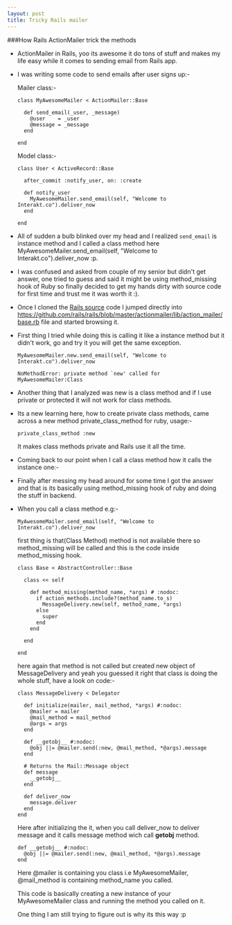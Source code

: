 ```yaml
---
layout: post
title: Tricky Rails mailer
---
```


###How Rails ActionMailer trick the methods

* ActionMailer in Rails, yoo its awesome it do tons of stuff and makes my life easy while it comes to sending email from Rails app.

* I was writing some code to send emails after user signs up:-

  Mailer class:-

  ```
  class MyAwesomeMailer < ActionMailer::Base

    def send_email(_user, _message)
      @user    = _user
      @message = _message
    end

  end
  ```

  Model class:-

  ```
  class User < ActiveRecord::Base

    after_commit :notify_user, on: :create

    def notify_user
      MyAwesomeMailer.send_email(self, "Welcome to Interakt.co").deliver_now
    end

  end
  ```

* All of sudden a bulb blinked over my head and I realized `send_email` is instance method and I called a class method here MyAwesomeMailer.send_email(self, "Welcome to Interakt.co").deliver_now :p.

* I was confused and asked from couple of my senior but didn't get answer, one tried to guess and said it might be using method_missing hook of Ruby so finally decided to get my hands dirty with source code for first time and trust me it was worth it :).

* Once I cloned the [Rails source](http://github.com/rails/rails) code I jumped directly into https://github.com/rails/rails/blob/master/actionmailer/lib/action_mailer/base.rb file and started browsing it.

* First thing I tried while doing this is calling it like a instance method but it didn't work, go and try it you will get the same exception.

    ```
    MyAwesomeMailer.new.send_email(self, "Welcome to Interakt.co").deliver_now

    NoMethodError: private method `new' called for MyAwesomeMailer:Class

    ```
* Another thing that I analyzed was new is a class method and if I use private or protected it will not work for class methods.

* Its a new learning here, how to create private class methods, came across a new method private_class_method for ruby, usage:-

    ```
    private_class_method :new
    ```

    It makes class methods private and Rails use it all the time.

* Coming back to our point when I call a class method how it calls the instance one:-

* Finally after messing my head around for some time I got the answer and that is its basically using method_missing hook of ruby and doing the stuff in backend.

* When you call a class method e.g:-

  ```
  MyAwesomeMailer.send_email(self, "Welcome to Interakt.co").deliver_now
  ```

  first thing is that(Class Method) method is not available there so method_missing will be called and this is the code inside method_missing hook.

  ```
  class Base < AbstractController::Base

    class << self

      def method_missing(method_name, *args) # :nodoc:
        if action_methods.include?(method_name.to_s)
          MessageDelivery.new(self, method_name, *args)
        else
          super
        end
      end

    end

  end
  ```
  here again that method is not called but created new object of MessageDelivery and yeah you guessed it right that class is doing the whole stuff, have a look on code:-


  ```
  class MessageDelivery < Delegator

    def initialize(mailer, mail_method, *args) #:nodoc:
      @mailer = mailer
      @mail_method = mail_method
      @args = args
    end

    def __getobj__ #:nodoc:
      @obj ||= @mailer.send(:new, @mail_method, *@args).message
    end

    # Returns the Mail::Message object
    def message
      __getobj__
    end

    def deliver_now
      message.deliver
    end
  end

  ```

  Here after initializing the it, when you call deliver_now to deliver message and it calls message method wich call __getobj__ method.


  ```
  def __getobj__ #:nodoc:
    @obj ||= @mailer.send(:new, @mail_method, *@args).message
  end
  ```

  Here @mailer is containing you class i.e MyAwesomeMailer, @mail_method is containing method_name you called.

  This code is basically creating a new instance of your MyAwesomeMailer class and running the method you called on it.

  One thing I am still trying to figure out is why its this way :p




